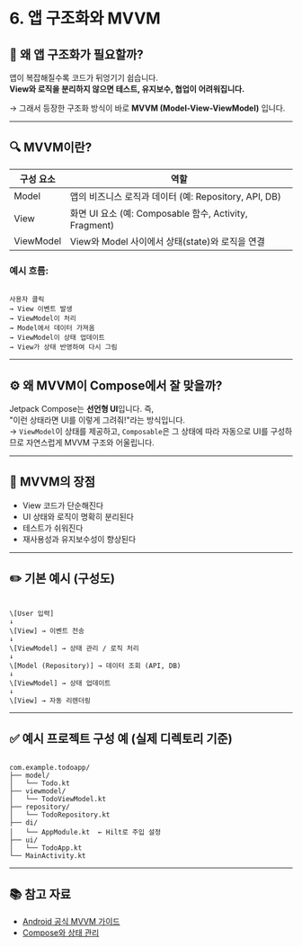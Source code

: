 # 6. 앱 구조화와 MVVM

## 🧩 왜 앱 구조화가 필요할까?

앱이 복잡해질수록 코드가 뒤엉기기 쉽습니다.  
**View와 로직을 분리하지 않으면 테스트, 유지보수, 협업이 어려워집니다.**

→ 그래서 등장한 구조화 방식이 바로 **MVVM (Model-View-ViewModel)** 입니다.

---

## 🔍 MVVM이란?

| 구성 요소 | 역할 |
|-----------|------|
| Model     | 앱의 비즈니스 로직과 데이터 (예: Repository, API, DB) |
| View      | 화면 UI 요소 (예: Composable 함수, Activity, Fragment) |
| ViewModel | View와 Model 사이에서 상태(state)와 로직을 연결 |

### 예시 흐름:
```

사용자 클릭
→ View 이벤트 발생
→ ViewModel이 처리
→ Model에서 데이터 가져옴
→ ViewModel이 상태 업데이트
→ View가 상태 반영하여 다시 그림

```

---

## ⚙️ 왜 MVVM이 Compose에서 잘 맞을까?

Jetpack Compose는 **선언형 UI**입니다. 즉,  
"이런 상태라면 UI를 이렇게 그려줘!"라는 방식입니다.  
→ `ViewModel`이 상태를 제공하고, `Composable`은 그 상태에 따라 자동으로 UI를 구성하므로 자연스럽게 MVVM 구조와 어울립니다.

---

## 🎯 MVVM의 장점

- View 코드가 단순해진다
- UI 상태와 로직이 명확히 분리된다
- 테스트가 쉬워진다
- 재사용성과 유지보수성이 향상된다

---

## ✏️ 기본 예시 (구성도)

```

\[User 입력]
↓
\[View] → 이벤트 전송
↓
\[ViewModel] → 상태 관리 / 로직 처리
↓
\[Model (Repository)] → 데이터 조회 (API, DB)
↓
\[ViewModel] → 상태 업데이트
↓
\[View] → 자동 리렌더링

```

---

## ✅ 예시 프로젝트 구성 예 (실제 디렉토리 기준)

```

com.example.todoapp/
├── model/
│   └── Todo.kt
├── viewmodel/
│   └── TodoViewModel.kt
├── repository/
│   └── TodoRepository.kt
├── di/
│   └── AppModule.kt  ← Hilt로 주입 설정
├── ui/
│   └── TodoApp.kt
└── MainActivity.kt

```

---

## 📚 참고 자료

- [Android 공식 MVVM 가이드](https://developer.android.com/topic/architecture)
- [Compose와 상태 관리](https://developer.android.com/jetpack/compose/state)
